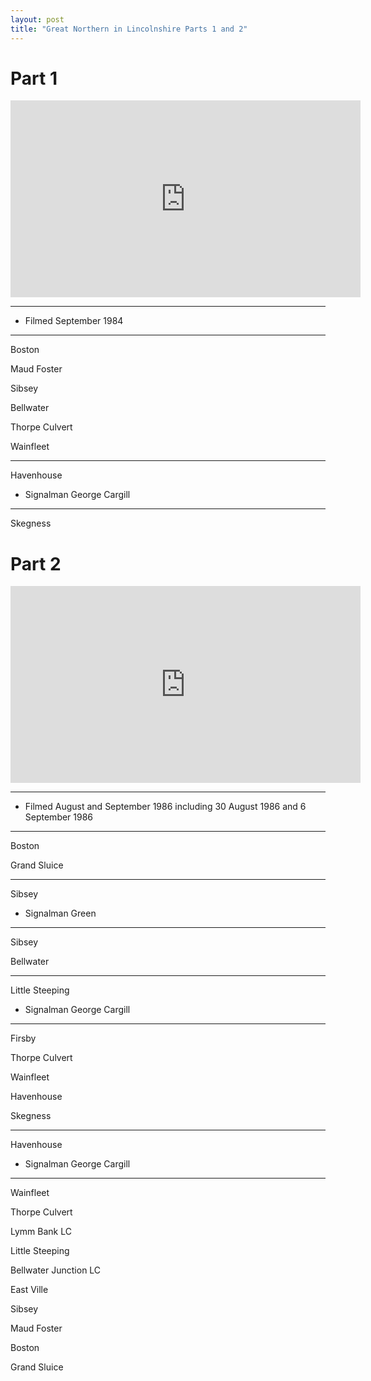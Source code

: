 ```yaml
---
layout: post
title: "Great Northern in Lincolnshire Parts 1 and 2"
---
```


# Part 1

<iframe width="560" height="315" src="https://www.youtube.com/embed/ZM0M1WupzHc" title="Great Northern in Lincolnshire Parts 1 and 2 (Part 1)" frameBorder="0" allow="accelerometer; autoplay; clipboard-write; encrypted-media; gyroscope; picture-in-picture; web-share" allowFullScreen></iframe>

---

- Filmed September 1984

---

Boston

Maud Foster

Sibsey

Bellwater

Thorpe Culvert

Wainfleet

---

Havenhouse

- Signalman George Cargill

---

Skegness

# Part 2

<iframe width="560" height="315" src="https://www.youtube.com/embed/S_MfTeKE5j4" title="Great Northern in Lincolnshire Parts 1 and 2 (Part 2)" frameBorder="0" allow="accelerometer; autoplay; clipboard-write; encrypted-media; gyroscope; picture-in-picture; web-share" allowFullScreen></iframe>

---

- Filmed August and September 1986 including 30 August 1986 and 6 September 1986

---

Boston

Grand Sluice

---

Sibsey

- Signalman Green

---

Sibsey

Bellwater

---

Little Steeping

- Signalman George Cargill

---

Firsby

Thorpe Culvert

Wainfleet

Havenhouse

Skegness

---

Havenhouse

- Signalman George Cargill

---

Wainfleet

Thorpe Culvert

Lymm Bank LC

Little Steeping

Bellwater Junction LC

East Ville

Sibsey

Maud Foster

Boston

Grand Sluice

